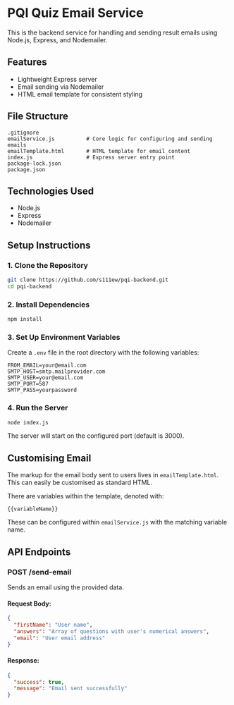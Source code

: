 # PQI Quiz Email Service

This is the backend service for handling and sending result emails using Node.js, Express, and Nodemailer.

## Features

- Lightweight Express server
- Email sending via Nodemailer
- HTML email template for consistent styling

## File Structure

```
.gitignore
emailService.js          # Core logic for configuring and sending emails
emailTemplate.html       # HTML template for email content
index.js                 # Express server entry point
package-lock.json
package.json
```

## Technologies Used

- Node.js
- Express
- Nodemailer

## Setup Instructions

### 1. Clone the Repository

```bash
git clone https://github.com/s111ew/pqi-backend.git
cd pqi-backend
```

### 2. Install Dependencies

```bash
npm install
```

### 3. Set Up Environment Variables

Create a `.env` file in the root directory with the following variables:

```env
FROM_EMAIL=your@email.com
SMTP_HOST=smtp.mailprovider.com
SMTP_USER=your@email.com
SMTP_PORT=587
SMTP_PASS=yourpassword
```

### 4. Run the Server

```bash
node index.js
```

The server will start on the configured port (default is 3000).

## Customising Email

The markup for the email body sent to users lives in `emailTemplate.html`. This can easily be customised as standard HTML.

There are variables within the template, denoted with:

```
{{variableName}}
```

These can be configured within `emailService.js` with the matching variable name.

## API Endpoints

### POST /send-email

Sends an email using the provided data.

#### Request Body:

```json
{
  "firstName": "User name",
  "answers": "Array of questions with user's numerical answers",
  "email": "User email address"
}
```

#### Response:

```json
{
  "success": true,
  "message": "Email sent successfully"
}
```
